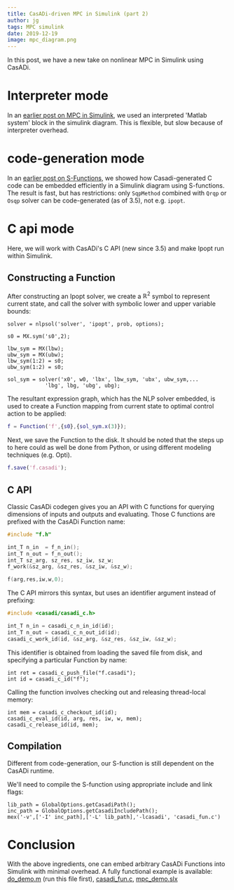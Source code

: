 ```yaml
---
title: CasADi-driven MPC in Simulink (part 2)
author: jg
tags: MPC simulink
date: 2019-12-19
image: mpc_diagram.png
---
```



In this post, we have a new take on nonlinear MPC in Simulink using CasADi.


# Interpreter mode

In an [earlier post on MPC in Simulink](https://web.casadi.org/blog/mpc-simulink/), we used an interpreted 'Matlab system' block in the simulink diagram. This is flexible, but slow because of interpreter overhead.

# code-generation mode
In an [earlier post on S-Functions](https://web.casadi.org/blog/s-function/), we showed how Casadi-generated C code can be embedded efficiently in a Simulink diagram using S-functions.
The result is fast, but has restrictions: only `SqpMethod` combined with `Qrqp` or `Osqp` solver can be code-generated (as of 3.5), not e.g. `ipopt`.

# C api mode

Here, we will work with CasADi's C API (new since 3.5) and make Ipopt run within Simulink.

## Constructing a Function
After constructing an Ipopt solver, we create a $\mathbb{R}^2$ symbol to represent current state, and call the solver with symbolic lower and upper variable bounds:
```
solver = nlpsol('solver', 'ipopt', prob, options);

s0 = MX.sym('s0',2);

lbw_sym = MX(lbw);
ubw_sym = MX(ubw);
lbw_sym(1:2) = s0;
ubw_sym(1:2) = s0;

sol_sym = solver('x0', w0, 'lbx', lbw_sym, 'ubx', ubw_sym,...
            'lbg', lbg, 'ubg', ubg);
```
The resultant expression graph, which has the NLP solver embedded, is used to create a Function mapping from current state to optimal control action to be applied:

```matlab
f = Function('f',{s0},{sol_sym.x(3)});
```

Next, we save the Function to the disk. It should be noted that the steps up to here could as well be done from Python, or using different modeling techniques (e.g. Opti).
```matlab
f.save('f.casadi');
```

## C API

Classic CasADi codegen gives you an API with C functions for querying dimensions of inputs and outputs and evaluating. Those C functions are prefixed with the CasADi Function name:

```cpp
#include "f.h"

int_T n_in  = f_n_in();
int_T n_out = f_n_out();
int_T sz_arg, sz_res, sz_iw, sz_w;
f_work(&sz_arg, &sz_res, &sz_iw, &sz_w);

f(arg,res,iw,w,0);
```

The C API mirrors this syntax, but uses an identifier argument instead of prefixing:
```cpp
#include <casadi/casadi_c.h>

int_T n_in = casadi_c_n_in_id(id);
int_T n_out = casadi_c_n_out_id(id);
casadi_c_work_id(id, &sz_arg, &sz_res, &sz_iw, &sz_w);
```

This identifier is obtained from loading the saved file from disk, and specifying a particular Function by name:
```
int ret = casadi_c_push_file("f.casadi");
int id = casadi_c_id("f");
```

Calling the function involves checking out and releasing thread-local memory:
```
int mem = casadi_c_checkout_id(id);
casadi_c_eval_id(id, arg, res, iw, w, mem);
casadi_c_release_id(id, mem);
```

## Compilation

Different from code-generation, our S-function is still dependent on the CasADi runtime.

We'll need to compile the S-function using appropriate include and link flags:
```
lib_path = GlobalOptions.getCasadiPath();
inc_path = GlobalOptions.getCasadiIncludePath();
mex('-v',['-I' inc_path],['-L' lib_path],'-lcasadi', 'casadi_fun.c')
```

# Conclusion

With the above ingredients, one can embed arbitrary CasADi Functions into Simulink with minimal overhead. A fully functional example is available: [do_demo.m](do_demo.m) (run this file first), [casadi_fun.c](casadi_fun.c), [mpc_demo.slx](mpc_demo.slx)
